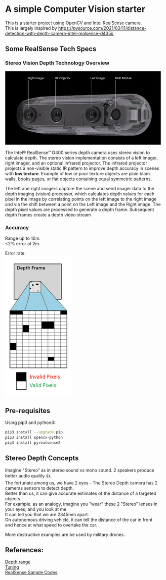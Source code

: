 # A simple Computer Vision starter

This is a starter project using OpenCV and Intel RealSense camera.  
This is largely inspired by 
https://pysource.com/2021/03/11/distance-detection-with-depth-camera-intel-realsense-d435i/

## Some RealSense Tech Specs

### Stereo Vision Depth Technology Overview

![cam_image](./doc/realsense_cam.png)

The Intel® RealSense™ D400 series depth camera uses stereo vision to calculate depth. The stereo vision implementation consists of a left imager, right imager, and an optional infrared projector. The infrared projector projects a non-visible static IR pattern to improve depth accuracy in scenes with **low texture**. Example of low or poor texture objects are plain blank walls, books pages, or flat objects containing equal symmetric patterns.  

The left and right imagers capture the scene and send imager data to the depth imaging (vision) processor, which calculates depth values for each pixel in the image by correlating points on the left image to the right image and via the shift between a point on the Left image and the Right image. The depth pixel values are processed to generate a depth frame. Subsequent depth frames create a depth video stream

### Accuracy
Range up to 10m.  
<2% error at 2m.  

Error rate:  
![error rate](./doc/realsense_error_rate.png)


## Pre-requisites

Using pip3 and python3:
```sh
pip3 install --upgrade pip
pip3 install opencv-python
pip3 install pyrealsense2
```

## Stereo Depth Concepts

Imagine "Stereo" as in stereo sound vs mono sound. 2 speakers produce better audio quality 👍.  
The fortunate among us, we have 2 eyes - The Stereo Depth camera has 2 cameras sensors to detect depth.  
Better than us, it can give accurate estimates of the distance of a targeted objects.  
For example, as an analogy, imagine you "wear" these 2 "Stereo" lenses in your eyes, and you look at me.  
It can tell you that we are 2345mm apart.  
On autonomous driving vehicle, it can tell the distance of the car in front and hence at what speed to overtake the car.  

More destructive examples are be used by military drones.  




## References:  
[Depth range](https://www.intelrealsense.com/depth-camera-d435/#:~:text=A%20Powerful%2C%20Full%E2%80%91featured%20Depth%20Camera&text=With%20a%20range%20up%20to,2.0%20and%20cross%2Dplatform%20support.)  
[Tuning](https://dev.intelrealsense.com/docs/tuning-depth-cameras-for-best-performance)  
[RealSense Sample Codes](https://github.com/IntelRealSense/librealsense)  
